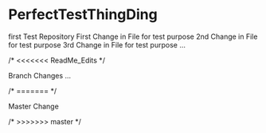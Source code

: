 # PerfectTestThingDing
first Test Repository
First Change in File for test purpose
2nd Change in File for test purpose
3rd Change in File for test purpose
...


/* <<<<<<< ReadMe_Edits */

Branch Changes ...

/* ======= */

Master Change

/* >>>>>>> master */
